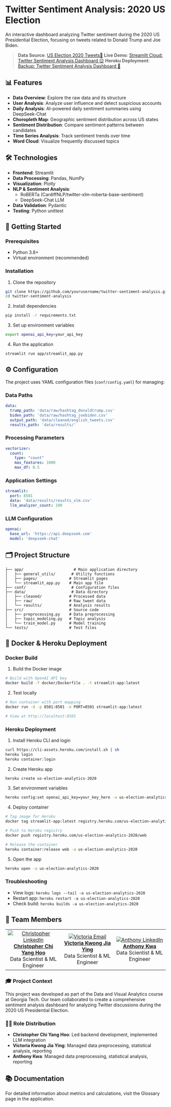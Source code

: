# Twitter Sentiment Analysis: 2020 US Election

An interactive dashboard analyzing Twitter sentiment during the 2020 US Presidential Election, focusing on tweets related to Donald Trump and Joe Biden.
> **Data Source**: [US Election 2020 Tweets🌟](https://www.kaggle.com/datasets/manchunhui/us-election-2020-tweets/) 
> **Live Demo**: [Streamlit Cloud: Twitter Sentiment Analysis Dashboard 😉](https://us-election-2020-analytics.streamlit.app/) 
> **Heroku Deployment**: [Backup: Twitter Sentiment Analysis Dashboard 🤯](https://us-election-analytics-2020-4ee3c0a80b5f.herokuapp.com/)

## 📊 Features

- **Data Overview**: Explore the raw data and its structure
- **User Analysis**: Analyze user influence and detect suspicious accounts
- **Daily Analysis**: AI-powered daily sentiment summaries using DeepSeek-Chat
- **Choropleth Map**: Geographic sentiment distribution across US states
- **Sentiment Distribution**: Compare sentiment patterns between candidates
- **Time Series Analysis**: Track sentiment trends over time
- **Word Cloud**: Visualize frequently discussed topics

## 🛠️ Technologies

- **Frontend**: Streamlit
- **Data Processing**: Pandas, NumPy
- **Visualization**: Plotly
- **NLP & Sentiment Analysis**: 
  - RoBERTa (CardiffNLP/twitter-xlm-roberta-base-sentiment)
  - DeepSeek-Chat LLM
- **Data Validation**: Pydantic
- **Testing**: Python unittest

## 🚀 Getting Started

### Prerequisites

- Python 3.8+
- Virtual environment (recommended)

### Installation

1. Clone the repository
```bash
git clone https://github.com/yourusername/twitter-sentiment-analysis.git
cd twitter-sentiment-analysis
```

2. Install dependencies
```bash
pip install -r requirements.txt
```

3. Set up environment variables
```bash
export openai_api_key=your_api_key
```

4. Run the application
```bash
streamlit run app/streamlit_app.py
```

## ⚙️ Configuration

The project uses YAML configuration files (`conf/config.yaml`) for managing:

### Data Paths
```yaml
data:
  trump_path: 'data/raw/hashtag_donaldtrump.csv'
  biden_path: 'data/raw/hashtag_joebiden.csv'
  output_path: 'data/cleaned/english_tweets.csv'
  results_path: 'data/results/'
```

### Processing Parameters
```yaml
vectorizer:
  count:
    type: "count"
    max_features: 1000
    max_df: 0.5
```

### Application Settings
```yaml
streamlit:
  port: 8501
  data: 'data/results/results_xlm.csv'
  llm_analyzer_count: 100
```

### LLM Configuration
```yaml
openai:
  base_url: 'https://api.deepseek.com'
  model: 'deepseek-chat'
```

## 🗂️ Project Structure

```
├── app/                      # Main application directory
│   ├── general_utils/       # Utility functions
│   ├── pages/              # Streamlit pages
│   └── streamlit_app.py    # Main app file
├── conf/                    # Configuration files
├── data/                    # Data directory
│   ├── cleaned/            # Processed data
│   ├── raw/                # Raw tweet data
│   └── results/            # Analysis results
├── src/                    # Source code
│   ├── preprocessing.py    # Data preprocessing
│   ├── topic_modeling.py   # Topic analysis
│   └── train_model.py      # Model training
└── tests/                  # Test files
```

## 🐳 Docker & Heroku Deployment

### Docker Build

1. Build the Docker image
```bash
# Build with OpenAI API key
docker build -f docker/Dockerfile . -t streamlit-app:latest
```

2. Test locally
```bash
# Run container with port mapping
docker run -d -p 8501:8501 -e PORT=8501 streamlit-app:latest

# View at http://localhost:8501
```

### Heroku Deployment

1. Install Heroku CLI and login
```bash
curl https://cli-assets.heroku.com/install.sh | sh
heroku login
heroku container:login
```

2. Create Heroku app
```bash
heroku create us-election-analytics-2020
```

3. Set environment variables
```bash
heroku config:set openai_api_key=your_key_here -a us-election-analytics-2020
```

4. Deploy container
```bash
# Tag image for Heroku
docker tag streamlit-app:latest registry.heroku.com/us-election-analytics-2020/web

# Push to Heroku registry
docker push registry.heroku.com/us-election-analytics-2020/web

# Release the container
heroku container:release web -a us-election-analytics-2020
```

5. Open the app
```bash
heroku open -a us-election-analytics-2020
```

### Troubleshooting

- View logs: `heroku logs --tail -a us-election-analytics-2020`
- Restart app: `heroku restart -a us-election-analytics-2020`
- Check build: `heroku builds -a us-election-analytics-2020`


## 👥 Team Members

<div align="center">
<table>
<tr>
    <td align="center">
        <a href="https://www.linkedin.com/in/christopher-chi-yang-hoo-570698bb/">
            <img src="https://img.shields.io/badge/LinkedIn-0077B5?style=for-the-badge&logo=linkedin&logoColor=white" alt="Christopher LinkedIn"/>
            <br />
            <b>Christopher Chi Yang Hoo</b>
        </a>
        <br />
        Data Scientist & ML Engineer
    </td>
    <td align="center">
        <a href="mailto:kwong.victoriaa@gmail.com">
            <img src="https://img.shields.io/badge/Email-D14836?style=for-the-badge&logo=gmail&logoColor=white" alt="Victoria Email"/>
            <br />
            <b>Victoria Kwong Jia Ying</b>
        </a>
        <br />
        Data Scientist & ML Engineer
    </td>
    <td align="center">
        <a href="https://www.linkedin.com/in/anthony-kwa/">
            <img src="https://img.shields.io/badge/LinkedIn-0077B5?style=for-the-badge&logo=linkedin&logoColor=white" alt="Anthony LinkedIn"/>
            <br />
            <b>Anthony Kwa</b>
        </a>
        <br />
        Data Scientist & ML Engineer
    </td>
</tr>
</table>
</div>

### 🎓 Project Context
This project was developed as part of the Data and Visual Analytics course at Georgia Tech. Our team collaborated to create a comprehensive sentiment analysis dashboard for analyzing Twitter discussions during the 2020 US Presidential Election.

### 👨‍💻 Role Distribution
- **Christopher Chi Yang Hoo**: Led backend development, implemented LLM integration
- **Victoria Kwong Jia Ying**: Managed data preprocessing, statistical analysis, reporting
- **Anthony Kwa**: Managed data preprocessing, statistical analysis, reporting

## 📚 Documentation

For detailed information about metrics and calculations, visit the Glossary page in the application.

